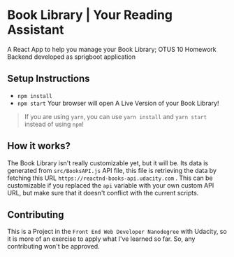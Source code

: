 # Book Library | Your Reading Assistant
A React App to help you manage your Book Library; OTUS 10 Homework
Backend developed as sprigboot application

## Setup Instructions

- `npm install`
- `npm start`
Your browser will open A Live Version of your Book Library!
> If you are using `yarn`, you can use `yarn install` and `yarn start` instead of using `npm`!

## How it works?
The Book Library isn't really customizable yet, but it will be. Its data is generated from `src/BooksAPI.js` API file, this file is retrieving the data by fetching this URL `https://reactnd-books-api.udacity.com` . This can be customizable if you replaced the `api` variable with your own custom API URL, but make sure that it doesn't conflict with the current scripts.

## Contributing
This is a Project in the `Front End Web Developer Nanodegree` with Udacity, so it is more of an exercise to apply what I've learned so far. So, any contributing won't be approved.